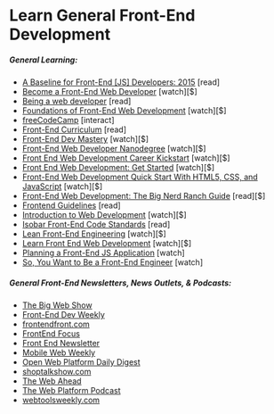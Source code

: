 # Learn General Front-End Development

##### General Learning:

* [A Baseline for Front-End [JS] Developers: 2015](http://rmurphey.com/blog/2015/03/23/a-baseline-for-front-end-developers-2015/) [read]
* [Become a Front-End Web Developer](https://www.lynda.com/learning-paths/Web/become-a-front-end-web-developer) [watch][$]
* [Being a web developer](http://www.yellowshoe.com.au/standards) [read]
* [Foundations of Front-End Web Development](https://www.udemy.com/foundations-of-front-end-development/) [watch][$]
* [freeCodeCamp](http://freecodecamp.com/) [interact]
* [Front-End Curriculum](https://gist.github.com/stevekinney/03027e71aac341af14a2) [read]
* [Front-End Dev Mastery](https://mijingo.com/products/bundles/front-end-dev-mastery/) [watch][$]
* [Front-End Web Developer Nanodegree](https://www.udacity.com/course/front-end-web-developer-nanodegree--nd001) [watch][$]
* [Front End Web Development Career Kickstart](http://www.pluralsight.com/courses/front-end-web-development-career-kickstart) [watch][$]
* [Front End Web Development: Get Started](http://www.pluralsight.com/courses/front-end-web-development-get-started) [watch][$]
* [Front-End Web Development Quick Start With HTML5, CSS, and JavaScript](http://www.pluralsight.com/courses/front-end-web-app-html5-javascript-css) [watch][$]
* [Front-End Web Development: The Big Nerd Ranch Guide](https://www.amazon.com/Front-End-Web-Development-Ranch-Guide/dp/0134433947/?&_encoding=UTF8&tag=frontend-handbook-20&linkCode=ur2&linkId=06802d4e42ca55b03294779c960d0826&camp=1789&creative=9325) [read][$]
* [Frontend Guidelines](https://github.com/bendc/frontend-guidelines) [read]
* [Introduction to Web Development](https://frontendmasters.com/courses/web-development/) [watch][$]
* [Isobar Front-End Code Standards](http://isobar-idev.github.io/code-standards/) [read]
* [Lean Front-End Engineering](https://frontendmasters.com/courses/lean-front-end-engineering/) [watch][$]
* [Learn Front End Web Development](https://teamtreehouse.com/tracks/front-end-web-development) [watch][$]
* [Planning a Front-End JS Application](https://www.youtube.com/watch?v=q4zEGkjTBFA) [watch]
* [So, You Want to Be a Front-End Engineer](https://www.youtube.com/watch?v=Lsg84NtJbmI) [watch]

##### General Front-End Newsletters, News Outlets, &amp; Podcasts:

* [The Big Web Show](http://5by5.tv/bigwebshow)
* [Front-End Dev Weekly](http://frontenddevweekly.com/)
* [frontendfront.com](http://frontendfront.com/)
* [FrontEnd Focus](http://frontendfocus.co/)
* [Front End Newsletter](http://frontendnewsletter.com/)
* [Mobile Web Weekly](http://mobilewebweekly.co/)
* [Open Web Platform Daily Digest](http://webplatformdaily.org/)
* [shoptalkshow.com](http://shoptalkshow.com/)
* [The Web Ahead](http://thewebahead.net/)
* [The Web Platform Podcast](http://thewebplatform.libsyn.com/)
* [webtoolsweekly.com](http://webtoolsweekly.com/)





















 






